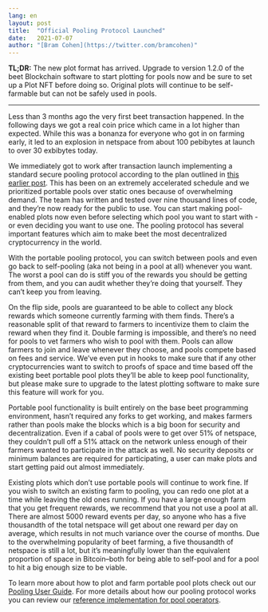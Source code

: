 ```yaml
---
lang: en
layout: post
title:  "Official Pooling Protocol Launched"
date:   2021-07-07
author: "[Bram Cohen](https://twitter.com/bramcohen)"
---
```


**TL;DR:** The new plot format has arrived. Upgrade to version 1.2.0 of the beet Blockchain software to start plotting for pools now and be sure to set up a Plot NFT before doing so. Original plots will continue to be self-farmable but can not be safely used in pools.

---

Less than 3 months ago the very first beet transaction happened. In the following days we got a real coin price which came in a lot higher than expected. While this was a bonanza for everyone who got in on farming early, it led to an explosion in netspace from about 100 pebibytes at launch to over 30 exbibytes today.

We immediately got to work after transaction launch implementing a standard secure pooling protocol according to the plan outlined in [this earlier post](https://www.beet.net/2020/11/10/pools-in-beet.html). This has been on an extremely accelerated schedule and we prioritized portable pools over static ones because of overwhelming demand. The team has written and tested over nine thousand lines of code, and they’re now ready for the public to use. You can start making pool-enabled plots now even before selecting which pool you want to start with - or even deciding you want to use one. The pooling protocol has several important features which aim to make beet the most decentralized cryptocurrency in the world.

With the portable pooling protocol, you can switch between pools and even go back to self-pooling (aka not being in a pool at all) whenever you want. The worst a pool can do is stiff you of the rewards you should be getting from them, and you can audit whether they’re doing that yourself. They can’t keep you from leaving.

On the flip side, pools are guaranteed to be able to collect any block rewards which someone currently farming with them finds. There’s a reasonable split of that reward to farmers to incentivize them to claim the reward when they find it. Double farming is impossible, and there’s no need for pools to vet farmers who wish to pool with them. Pools can allow farmers to join and leave whenever they choose, and pools compete based on fees and service. We’ve even put in hooks to make sure that if any other cryptocurrencies want to switch to proofs of space and time based off the existing beet portable pool plots they’ll be able to keep pool functionality, but please make sure to upgrade to the latest plotting software to make sure this feature will work for you.

Portable pool functionality is built entirely on the base beet programming environment, hasn’t required any forks to get working, and makes farmers rather than pools make the blocks which is a big boon for security and decentralization. Even if a cabal of pools were to get over 51% of netspace, they couldn’t pull off a 51% attack on the network unless enough of their farmers wanted to participate in the attack as well. No security deposits or minimum balances are required for participating, a user can make plots and start getting paid out almost immediately.

Existing plots which don’t use portable pools will continue to work fine. If you wish to switch an existing farm to pooling, you can redo one plot at a time while leaving the old ones running. If you have a large enough farm that you get frequent rewards, we recommend that you not use a pool at all. There are almost 5000 reward events per day, so anyone who has a five thousandth of the total netspace will get about one reward per day on average, which results in not much variance over the course of months. Due to the overwhelming popularity of beet farming, a five thousandth of netspace is still a lot, but it’s meaningfully lower than the equivalent proportion of space in Bitcoin–both for being able to self-pool and for a pool to hit a big enough size to be viable.

To learn more about how to plot and farm portable pool plots check out our [Pooling User Guide](https://github.com/beet-Network/beet-blockchain/wiki/Pooling-User-Guide). For more details about how our pooling protocol works you can review our [reference implementation for pool operators](https://github.com/beet-Network/pool-reference).
